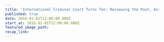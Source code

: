 ```yaml
---
title: 'International Criminal Court Turns Ten: Reviewing the Past, Assessing the Future'
published: true
date: 2016-01-01T12:00:00.000Z
start_at: 2016-01-01T12:00:00.000Z
featured_image_path:
recap_link:
---
```

